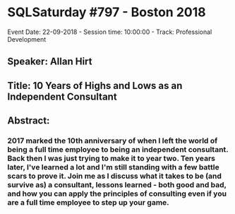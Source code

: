 # SQLSaturday #797 - Boston 2018
Event Date: 22-09-2018 - Session time: 10:00:00 - Track: Professional Development
## Speaker: Allan Hirt
## Title: 10 Years of Highs and Lows as an Independent Consultant
## Abstract:
### 2017 marked the 10th anniversary of when I left the world of being a full time employee to being an independent consultant. Back then I was just trying to make it to year two. Ten years later, I've learned a lot and I'm still standing with a few battle scars to prove it. Join me as I discuss what it takes to be (and survive as) a consultant, lessons learned - both good and bad, and how you can apply the principles of consulting even if you are a full time employee to step up your game.
